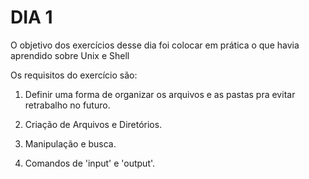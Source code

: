 # DIA 1

O objetivo dos exercícios desse dia foi colocar em prática o que havia aprendido sobre Unix e Shell

Os requisitos do exercício são:

1.  Definir uma forma de organizar os arquivos e as pastas pra evitar retrabalho no futuro.

2. Criação de Arquivos e Diretórios.

3. Manipulação e busca.

4. Comandos de 'input' e 'output'.
